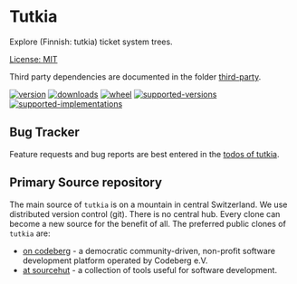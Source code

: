 # Tutkia

Explore (Finnish: tutkia) ticket system trees.

[License: MIT](https://git.sr.ht/~sthagen/tutkia/tree/default/item/LICENSE)

Third party dependencies are documented in the folder [third-party](docs/third-party/README.md).

[![version](https://img.shields.io/pypi/v/tutkia.svg?style=flat)](https://pypi.python.org/pypi/tutkia/)
[![downloads](https://pepy.tech/badge/tutkia/month)](https://pepy.tech/project/tutkia)
[![wheel](https://img.shields.io/pypi/wheel/tutkia.svg?style=flat)](https://pypi.python.org/pypi/tutkia/)
[![supported-versions](https://img.shields.io/pypi/pyversions/tutkia.svg?style=flat)](https://pypi.python.org/pypi/tutkia/)
[![supported-implementations](https://img.shields.io/pypi/implementation/tutkia.svg?style=flat)](https://pypi.python.org/pypi/tutkia/)

## Bug Tracker

Feature requests and bug reports are best entered in the [todos of tutkia](https://todo.sr.ht/~sthagen/tutkia).

## Primary Source repository

The main source of `tutkia` is on a mountain in central Switzerland.
We use distributed version control (git).
There is no central hub.
Every clone can become a new source for the benefit of all.
The preferred public clones of `tutkia` are:

* [on codeberg](https://codeberg.org/sthagen/tutkia) - a democratic community-driven, non-profit software development platform operated by Codeberg e.V.
* [at sourcehut](https://git.sr.ht/~sthagen/tutkia) - a collection of tools useful for software development.
